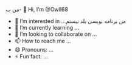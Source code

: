 من ب- 👋 Hi, I’m @Owll68
- 👀 I’m interested in ...من برنامه نویسی بلد نیستم  
- 🌱 I’m currently learning ...
- 💞️ I’m looking to collaborate on ...
- 📫 How to reach me ...
- 😄 Pronouns: ...
- ⚡ Fun fact: ...

<!---
Owll68/Owll68 is a ✨ special ✨ repository because its `README.md` (this file) appears on your GitHub profile.
You can click the Preview link to take a look at your changes.
--->
